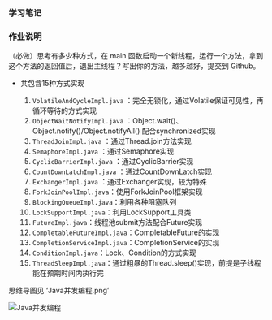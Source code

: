 ### 学习笔记

### 作业说明

（必做）思考有多少种方式，在 main 函数启动一个新线程，运行一个方法，拿到这个方法的返回值后，退出主线程？写出你的方法，越多越好，提交到 Github。

- 共包含15种方式实现

  1. `VolatileAndCycleImpl.java` ：完全无锁化，通过Volatile保证可见性，再循环等待的方式实现
  2. `ObjectWaitNotifyImpl.java` ：Object.wait()、Object.notify()/Object.notifyAll() 配合synchronized实现
  3. `ThreadJoinImpl.java` ：通过Thread.join方法实现
  4. `SemaphoreImpl.java` ：通过Semaphore实现
  5. `CyclicBarrierImpl.java` ：通过CyclicBarrier实现
  6. `CountDownLatchImpl.java` ：通过CountDownLatch实现
  7. `ExchangerImpl.java` ：通过Exchanger实现，较为特殊
  8. `ForkJoinPoolImpl.java`：使用ForkJoinPool框架实现
  9. `BlockingQueueImpl.java`：利用各种阻塞队列
  10. `LockSupportImpl.java`：利用LockSupport工具类
  11. `FutureImpl.java`：线程池submit方法配合Future实现
  12. `CompletableFutureImpl.java`：CompletableFuture的实现
  13. `CompletionServiceImpl.java`：CompletionService的实现
  14. `ConditionImpl.java`：Lock、Condition的方式实现
  15. `ThreadSleepImpl.java`：通过粗暴的Thread.sleep()实现，前提是子线程能在预期时间内执行完

思维导图见 ‘Java并发编程.png’

![Java并发编程]('https://github.com/ifermo/JAVA-000/blob/main/Week_04/Java并发编程.png')